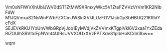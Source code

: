 Vm0xNFlWVXhUblJWV0dST1ZtMW9XRmxyWkc5V1ZteFZVVzVrVm1KR2NIbFdW
M1JQVmxaS2NsWnFWbFZXCmJWSklXVlJLUzFOV1JsbGpSbHBUQ21KRldYcFdX
SEJEVkRKU1YxUnVWbGRpVjJob1EyMVdjVkZVVmxKTgpiVkl6V2xaa1YxZEda
RlZOUlhSRVltdFpNVmt4UlRsUVVXOUxXVzFPTXdvS1pIbHoKCnV3bw==

wqm